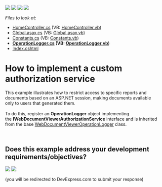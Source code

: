 <!-- default badges list -->
![](https://img.shields.io/endpoint?url=https://codecentral.devexpress.com/api/v1/VersionRange/128596459/16.2.4%2B)
[![](https://img.shields.io/badge/Open_in_DevExpress_Support_Center-FF7200?style=flat-square&logo=DevExpress&logoColor=white)](https://supportcenter.devexpress.com/ticket/details/T488888)
[![](https://img.shields.io/badge/📖_How_to_use_DevExpress_Examples-e9f6fc?style=flat-square)](https://docs.devexpress.com/GeneralInformation/403183)
[![](https://img.shields.io/badge/💬_Leave_Feedback-feecdd?style=flat-square)](#does-this-example-address-your-development-requirementsobjectives)
<!-- default badges end -->
<!-- default file list -->
*Files to look at*:

* [HomeController.cs](./CS/AuthorizationService/Controllers/HomeController.cs) (VB: [HomeController.vb](./VB/AuthorizationService/Controllers/HomeController.vb))
* [Global.asax.cs](./CS/AuthorizationService/Global.asax.cs) (VB: [Global.asax.vb](./VB/AuthorizationService/Global.asax.vb))
* [Constants.cs](./CS/AuthorizationService/Services/Constants.cs) (VB: [Constants.vb](./VB/AuthorizationService/Services/Constants.vb))
* **[OperationLogger.cs](./CS/AuthorizationService/Services/OperationLogger.cs) (VB: [OperationLogger.vb](./VB/AuthorizationService/Services/OperationLogger.vb))**
* [Index.cshtml](./CS/AuthorizationService/Views/Home/Index.cshtml)
<!-- default file list end -->
# How to implement a custom authorization service


<p>This example illustrates how to restrict access to specific reports and documents based on an ASP.NET session, making documents available only to users that generated them.<br><br>To do this, register an <strong>OperationLogger</strong> object implementing the <strong>IWebDocumentViewerAuthorizationService</strong> interface and is inherited from the base <a href="https://documentation.devexpress.com/#XtraReports/clsDevExpressXtraReportsWebWebDocumentViewerWebDocumentViewerOperationLoggertopic">WebDocumentViewerOperationLogger</a> class.</p>

<br/>


<!-- feedback -->
## Does this example address your development requirements/objectives?

[<img src="https://www.devexpress.com/support/examples/i/yes-button.svg"/>](https://www.devexpress.com/support/examples/survey.xml?utm_source=github&utm_campaign=reporting-mvc-implement-a-custom-authorization-service&~~~was_helpful=yes) [<img src="https://www.devexpress.com/support/examples/i/no-button.svg"/>](https://www.devexpress.com/support/examples/survey.xml?utm_source=github&utm_campaign=reporting-mvc-implement-a-custom-authorization-service&~~~was_helpful=no)

(you will be redirected to DevExpress.com to submit your response)
<!-- feedback end -->
